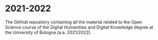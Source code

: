 # 2021-2022
The GitHub repository containing all the material related to the Open Science course of the Digital Humanities and Digital Knowledge degree at the University of Bologna (a.a. 2021/2022).
